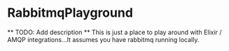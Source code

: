 RabbitmqPlayground
==================

** TODO: Add description **
This is just a place to play around with Elixir / AMQP integrations...It assumes
you have rabbitmq running locally.
